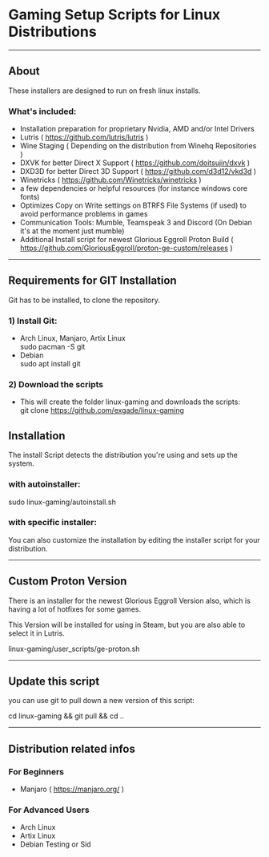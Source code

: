 # Gaming Setup Scripts for Linux Distributions

---

## About

These installers are designed to run on fresh linux installs.

### What's included:

* Installation preparation for proprietary Nvidia, AMD and/or Intel Drivers
* Lutris ( https://github.com/lutris/lutris )
* Wine Staging ( Depending on the distribution from Winehq Repositories )
* DXVK for better Direct X Support ( https://github.com/doitsujin/dxvk )
* DXD3D for better Direct 3D Support ( https://github.com/d3d12/vkd3d )
* Winetricks ( https://github.com/Winetricks/winetricks )
* a few dependencies or helpful resources (for instance windows core fonts)
* Optimizes Copy on Write settings on BTRFS File Systems (if used) to avoid performance problems in games
* Communication Tools: Mumble, Teamspeak 3 and Discord (On Debian it's at the moment just mumble)
* Additional Install script for newest Glorious Eggroll Proton Build ( https://github.com/GloriousEggroll/proton-ge-custom/releases )

---

## Requirements for GIT Installation

Git has to be installed, to clone the repository.

### 1) Install Git:
* Arch Linux, Manjaro, Artix Linux  
    sudo pacman -S git
* Debian  
    sudo apt install git

### 2) Download the scripts
* This will create the folder linux-gaming and downloads the scripts:  
    git clone https://github.com/exgade/linux-gaming

## Installation

The install Script detects the distribution you're using and sets up the system.

### with autoinstaller:
sudo linux-gaming/autoinstall.sh

### with specific installer:
You can also customize the installation by editing the installer script for your distribution.

---

## Custom Proton Version

There is an installer for the newest Glorious Eggroll Version also, which is having a lot of hotfixes for some games.

This Version will be installed for using in Steam, but you are also able to select it in Lutris.

linux-gaming/user_scripts/ge-proton.sh

---

## Update this script

you can use git to pull down a new version of this script:

cd linux-gaming && git pull && cd ..

---

## Distribution related infos

### For Beginners
* Manjaro ( https://manjaro.org/ )

### For Advanced Users
* Arch Linux
* Artix Linux
* Debian Testing or Sid
